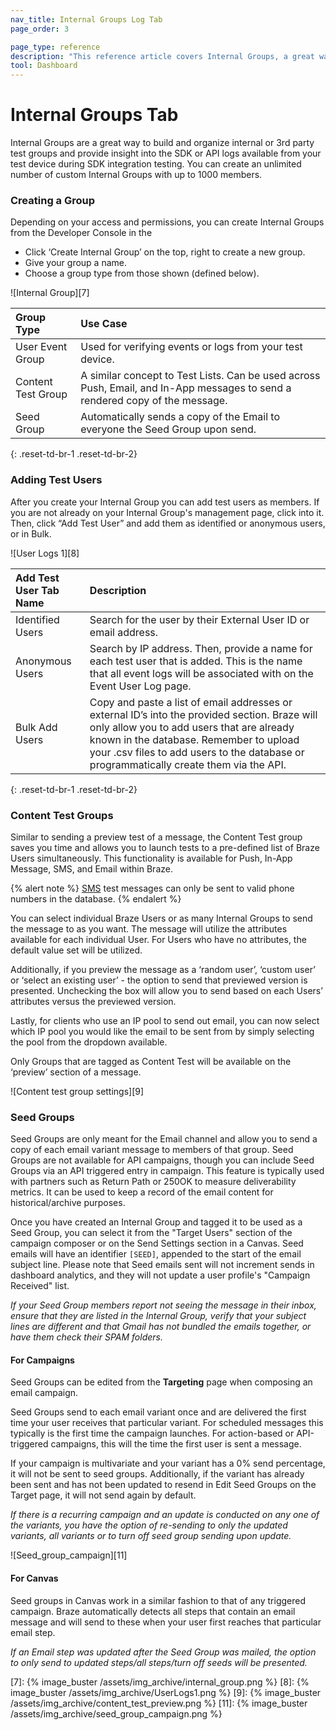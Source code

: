 ```yaml
---
nav_title: Internal Groups Log Tab
page_order: 3

page_type: reference
description: "This reference article covers Internal Groups, a great way to get insight into your test device's SDK or API logs when testing SDK integration."
tool: Dashboard
---
```


# Internal Groups Tab

Internal Groups are a great way to build and organize internal or 3rd party test groups and provide insight into the SDK or API logs available from your test device during SDK integration testing. You can create an unlimited number of custom Internal Groups with up to 1000 members.

### Creating a Group

Depending on your access and permissions, you can create Internal Groups from the Developer Console in the  

* Click ‘Create Internal Group’ on the top, right to create a new group.
* Give your group a name.
* Choose a group type from those shown (defined below).


![Internal Group][7]

| Group Type     | Use Case     |
| :------------- | :------------- |
| User Event Group| Used for verifying events or logs from your test device.|
|Content Test Group| A similar concept to Test Lists. Can be used across Push, Email, and In-App messages to send a rendered copy of the message.|
|Seed Group | Automatically sends a copy of the Email to everyone the Seed Group upon send.|
{: .reset-td-br-1 .reset-td-br-2}

### Adding Test Users

After you create your Internal Group you can add test users as members. If you are not already on your Internal Group's management page, click into it. Then, click “Add Test User” and add them as identified or anonymous users, or in Bulk.

![User Logs 1][8]

| Add Test User Tab Name | Description |
| :------------- | :------------- |
| Identified Users |Search for the user by their External User ID or email address.|
|Anonymous Users| Search by IP address. Then, provide a name for each test user that is added. This is the name that all event logs will be associated with on the Event User Log page.|
|Bulk Add Users|Copy and paste a list of email addresses or external ID’s into the provided section. Braze will only allow you to add users that are already known in the database. Remember to upload your .csv files to add users to the database or programmatically create them via the API.|
{: .reset-td-br-1 .reset-td-br-2}

### Content Test Groups

Similar to sending a preview test of a message, the Content Test group saves you time and allows you to launch tests to a pre-defined list of Braze Users simultaneously. This functionality is available for Push, In-App Message, SMS, and Email within Braze.

{% alert note %}
[SMS]({{site.baseurl}}/user_guide/message_building_by_channel/sms/) test messages can only be sent to valid phone numbers in the database.
{% endalert %}

You can select individual Braze Users or as many Internal Groups to send the message to as you want. The message will utilize the attributes available for each individual User. For Users who have no attributes, the default value set will be utilized.

Additionally, if you preview the message as a ‘random user’, ‘custom user’ or ‘select an existing user’ - the option to send that previewed version is presented. Unchecking the box will allow you to send based on each Users’ attributes versus the previewed version.

Lastly, for clients who use an IP pool to send out email, you can now select which IP pool you would like the email to be sent from by simply selecting the pool from the dropdown available.

Only Groups that are tagged as Content Test will be available on the ‘preview’ section of a message.

![Content test group settings][9]

### Seed Groups

Seed Groups are only meant for the Email channel and allow you to send a copy of each email variant message to members of that group. Seed Groups are not available for API campaigns, though you can include Seed Groups via an API triggered entry in campaign. This feature is typically used with partners such as Return Path or 250OK to measure deliverability metrics. It can be used to keep a record of the email content for historical/archive purposes. 

Once you have created an Internal Group and tagged it to be used as a Seed Group, you can select it from the "Target Users" section of the campaign composer or on the Send Settings section in a Canvas. Seed emails will have an identifier `[SEED]`, appended to the start of the email subject line. Please note that Seed emails sent will not increment sends in dashboard analytics, and they will not update a user profile's "Campaign Received" list.

_If your Seed Group members report not seeing the message in their inbox, ensure that they are listed in the Internal Group, verify that your subject lines are different and that Gmail has not bundled the emails together, or have them check their SPAM folders._

#### For Campaigns

Seed Groups can be edited from the **Targeting** page when composing an email campaign.

Seed Groups send to each email variant once and are delivered the first time your user receives that particular variant. For scheduled messages this typically is the first time the campaign launches. For action-based or API-triggered campaigns, this will the time the first user is sent a message.

If your campaign is multivariate and your variant has a 0% send percentage, it will not be sent to seed groups. Additionally, if the variant has already been sent and has not been updated to resend in Edit Seed Groups on the Target page, it will not send again by default.

_If there is a recurring campaign and an update is conducted on any one of the variants, you have the option of re-sending to only the updated variants, all variants or to turn off seed group sending upon update._

![Seed_group_campaign][11]

#### For Canvas

Seed groups in Canvas work in a similar fashion to that of any triggered campaign. Braze automatically detects all steps that contain an email message and will send to these when your user first reaches that particular email step.

_If an Email step was updated after the Seed Group was mailed, the option to only send to updated steps/all steps/turn off seeds will be presented._


[7]: {% image_buster /assets/img_archive/internal_group.png %}
[8]: {% image_buster /assets/img_archive/UserLogs1.png %}
[9]: {% image_buster /assets/img_archive/content_test_preview.png %}
[11]: {% image_buster /assets/img_archive/seed_group_campaign.png %}
